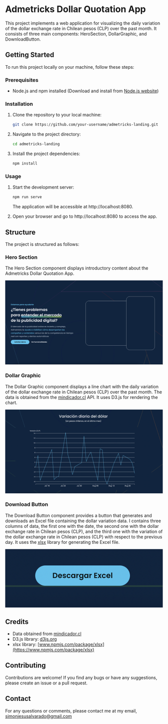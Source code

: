# Admetricks Dollar Quotation App

This project implements a web application for visualizing the daily variation of the dollar exchange rate in Chilean pesos (CLP) over the past month. It consists of three main components: HeroSection, DollarGraphic, and DownloadButton.

## Getting Started

To run this project locally on your machine, follow these steps:

### Prerequisites

- Node.js and npm installed (Download and install from [Node.js website](https://nodejs.org/))

### Installation

1. Clone the repository to your local machine:

   ```bash
   git clone https://github.com/your-username/admetricks-landing.git
    ```
2. Navigate to the project directory:

   ```bash
   cd admetricks-landing
   ```
3. Install the project dependencies:

   ```bash
   npm install
   ```
### Usage

1. Start the development server:

   ```bash
   npm run serve
   ```
    The application will be accessible at http://localhost:8080.
2. Open your browser and go to http://localhost:8080 to access the app.

## Structure

The project is structured as follows:

### Hero Section

The Hero Section component displays introductory content about the Admetricks Dollar Quotation App.

![Hero Section](/example_images/heroSection.png)

### Dollar Graphic

The Dollar Graphic component displays a line chart with the daily variation of the dollar exchange rate in Chilean pesos (CLP) over the past month. The data is obtained from the [mindicador.cl](https://mindicador.cl/) API. It uses D3.js for rendering the chart.

![Dollar Graphic](/example_images/dollarGraphic.png)

### Download Button

The Download Button component provides a button that generates and downloads an Excel file containing the dollar variation data. I contains three columns of data, the first one with the date, the second one with the dollar exchange rate in Chilean pesos (CLP), and the third one with the variation of the dollar exchange rate in Chilean pesos (CLP) with respect to the previous day. It uses the [xlsx](https://www.npmjs.com/package/xlsx) library for generating the Excel file.

![Download Button](/example_images/downloadButton.png)

## Credits

- Data obtained from [mindicador.cl](https://mindicador.cl/)
- D3.js library: [d3js.org](https://d3js.org/)
- xlsx library: [www.npmjs.com/package/xlsx](https://www.npmjs.com/package/xlsx)

## Contributing

Contributions are welcome! If you find any bugs or have any suggestions, please create an issue or a pull request.

## Contact

For any questions or comments, please contact me at my email, simonjesusalvarado@gmail.com